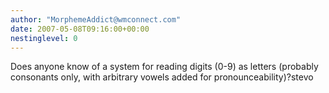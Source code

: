 ```yaml
---
author: "MorphemeAddict@wmconnect.com"
date: 2007-05-08T09:16:00+00:00
nestinglevel: 0
---
```

Does anyone know of a system for reading digits (0-9) as letters (probably consonants only, with arbitrary vowels added for pronounceability)?stevo